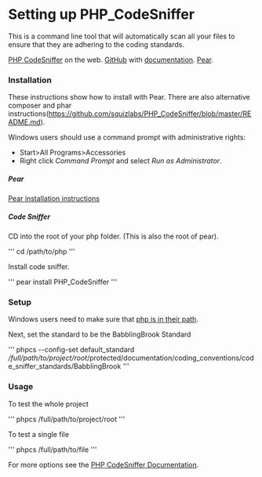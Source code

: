 # Setting up PHP_CodeSniffer

This is a command line tool that will automatically scan all your files to ensure that they are adhering to the coding standards.

[PHP CodeSniffer](https://www.squizlabs.com/php-codesniffer) on the web.
[GitHub](https://github.com/squizlabs/PHP_CodeSniffer) with [documentation](https://github.com/squizlabs/PHP_CodeSniffer/wiki).
[Pear](http://pear.php.net/package/PHP_CodeSniffer/).

### Installation

These instructions show how to install with Pear. There are also alternative composer and phar instructions(https://github.com/squizlabs/PHP_CodeSniffer/blob/master/README.md).

Windows users should use a command prompt with administrative rights:
* Start>All Programs>Accessories
* Right click *Command Prompt* and select *Run as Administrator*.

##### Pear
[Pear installation instructions](http://pear.php.net/manual/en/installation.getting.php)

##### Code Sniffer

CD into the root of your php folder. (This is also the root of pear).

'''
cd /path/to/php
'''

Install code sniffer.

'''
pear install PHP_CodeSniffer
'''

### Setup
Windows users need to make sure that [php is in their path](http://php.net/manual/en/faq.installation.php#faq.installation.addtopath).

Next, set the standard to be the BabblingBrook Standard

'''
phpcs --config-set default_standard */full/path/to/project/root*/protected/documentation/coding_conventions/code_sniffer_standards/BabblingBrook
'''

### Usage
To test the whole project

'''
phpcs /full/path/to/project/root
'''

To test a single file

'''
phpcs /full/path/to/file
'''

For more options see the [PHP CodeSniffer Documentation](https://github.com/squizlabs/PHP_CodeSniffer/wiki).